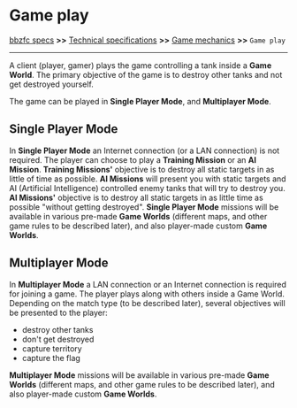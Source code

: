# Game play

[bbzfc specs](../bbzfc_specs.md) **>>** [Technical specifications](technical_specifications.md) **>>** [Game mechanics](game_mechanics.md) **>>** `Game play`

---

A client (player, gamer) plays the game controlling a tank inside a **Game World**. The primary objective of the game is
to destroy other tanks and not get destroyed yourself.

The game can be played in **Single Player Mode**, and **Multiplayer Mode**.


## Single Player Mode

In **Single Player Mode** an Internet connection (or a LAN connection) is not required. The player can choose to play a
**Training Mission** or an **AI Mission**. **Training Missions'** objective is to destroy all static targets in as
little of time as possible. **AI Missions** will present you with static targets and AI (Artificial Intelligence)
controlled enemy tanks that will try to destroy you. **AI Missions'** objective is to destroy all static targets in as
little time as possible "without getting destroyed". **Single Player Mode** missions will be available in various
pre-made **Game Worlds** (different maps, and other game rules to be described later), and also player-made custom
**Game Worlds**.


## Multiplayer Mode

In **Multiplayer Mode** a LAN connection or an Internet connection is required for joining a game. The player plays
along with others inside a Game World. Depending on the match type (to be described later), several objectives will be
presented to the player:

- destroy other tanks
- don't get destroyed
- capture territory
- capture the flag

**Multiplayer Mode** missions will be available in various pre-made **Game Worlds** (different maps, and other game
rules to be described later), and also player-made custom **Game Worlds**.
